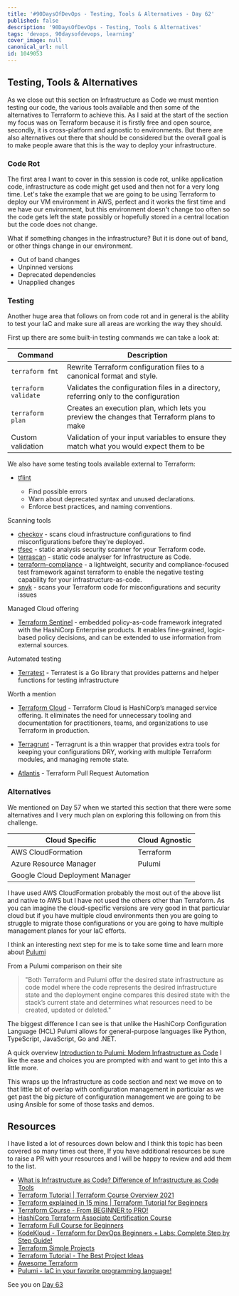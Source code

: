 ```yaml
---
title: '#90DaysOfDevOps - Testing, Tools & Alternatives - Day 62'
published: false
description: '90DaysOfDevOps - Testing, Tools & Alternatives'
tags: 'devops, 90daysofdevops, learning'
cover_image: null
canonical_url: null
id: 1049053
---
```


## Testing, Tools & Alternatives

As we close out this section on Infrastructure as Code we must mention testing our code, the various tools available and then some of the alternatives to Terraform to achieve this. As I said at the start of the section my focus was on Terraform because it is firstly free and open source, secondly, it is cross-platform and agnostic to environments. But there are also alternatives out there that should be considered but the overall goal is to make people aware that this is the way to deploy your infrastructure.

### Code Rot

The first area I want to cover in this session is code rot, unlike application code, infrastructure as code might get used and then not for a very long time. Let's take the example that we are going to be using Terraform to deploy our VM environment in AWS, perfect and it works the first time and we have our environment, but this environment doesn't change too often so the code gets left the state possibly or hopefully stored in a central location but the code does not change.

What if something changes in the infrastructure? But it is done out of band, or other things change in our environment.

- Out of band changes
- Unpinned versions
- Deprecated dependencies
- Unapplied changes

### Testing

Another huge area that follows on from code rot and in general is the ability to test your IaC and make sure all areas are working the way they should.

First up there are some built-in testing commands we can take a look at:

| Command              | Description                                                                                |
| -------------------- | ------------------------------------------------------------------------------------------ |
| `terraform fmt`      | Rewrite Terraform configuration files to a canonical format and style.                     |
| `terraform validate` | Validates the configuration files in a directory, referring only to the configuration      |
| `terraform plan`     | Creates an execution plan, which lets you preview the changes that Terraform plans to make |
| Custom validation    | Validation of your input variables to ensure they match what you would expect them to be   |

We also have some testing tools available external to Terraform:

- [tflint](https://github.com/terraform-linters/tflint)

  - Find possible errors
  - Warn about deprecated syntax and unused declarations.
  - Enforce best practices, and naming conventions.

Scanning tools

- [checkov](https://www.checkov.io/) - scans cloud infrastructure configurations to find misconfigurations before they're deployed.
- [tfsec](https://aquasecurity.github.io/tfsec/v1.4.2/) - static analysis security scanner for your Terraform code.
- [terrascan](https://github.com/accurics/terrascan) - static code analyser for Infrastructure as Code.
- [terraform-compliance](https://terraform-compliance.com/) - a lightweight, security and compliance-focused test framework against terraform to enable the negative testing capability for your infrastructure-as-code.
- [snyk](https://docs.snyk.io/products/snyk-infrastructure-as-code/scan-terraform-files/scan-and-fix-security-issues-in-terraform-files) - scans your Terraform code for misconfigurations and security issues

Managed Cloud offering

- [Terraform Sentinel](https://www.terraform.io/cloud-docs/sentinel) - embedded policy-as-code framework integrated with the HashiCorp Enterprise products. It enables fine-grained, logic-based policy decisions, and can be extended to use information from external sources.

Automated testing

- [Terratest](https://terratest.gruntwork.io/) - Terratest is a Go library that provides patterns and helper functions for testing infrastructure

Worth a mention

- [Terraform Cloud](https://cloud.hashicorp.com/products/terraform) - Terraform Cloud is HashiCorp’s managed service offering. It eliminates the need for unnecessary tooling and documentation for practitioners, teams, and organizations to use Terraform in production.

- [Terragrunt](https://terragrunt.gruntwork.io/) - Terragrunt is a thin wrapper that provides extra tools for keeping your configurations DRY, working with multiple Terraform modules, and managing remote state.

- [Atlantis](https://www.runatlantis.io/) - Terraform Pull Request Automation

### Alternatives

We mentioned on Day 57 when we started this section that there were some alternatives and I very much plan on exploring this following on from this challenge.

| Cloud Specific                  | Cloud Agnostic |
| ------------------------------- | -------------- |
| AWS CloudFormation              | Terraform      |
| Azure Resource Manager          | Pulumi         |
| Google Cloud Deployment Manager |                |

I have used AWS CloudFormation probably the most out of the above list and native to AWS but I have not used the others other than Terraform. As you can imagine the cloud-specific versions are very good in that particular cloud but if you have multiple cloud environments then you are going to struggle to migrate those configurations or you are going to have multiple management planes for your IaC efforts.

I think an interesting next step for me is to take some time and learn more about [Pulumi](https://www.pulumi.com/)

From a Pulumi comparison on their site

> "Both Terraform and Pulumi offer the desired state infrastructure as code model where the code represents the desired infrastructure state and the deployment engine compares this desired state with the stack’s current state and determines what resources need to be created, updated or deleted."

The biggest difference I can see is that unlike the HashiCorp Configuration Language (HCL) Pulumi allows for general-purpose languages like Python, TypeScript, JavaScript, Go and .NET.

A quick overview [Introduction to Pulumi: Modern Infrastructure as Code](https://www.youtube.com/watch?v=QfJTJs24-JM) I like the ease and choices you are prompted with and want to get into this a little more.

This wraps up the Infrastructure as code section and next we move on to that little bit of overlap with configuration management in particular as we get past the big picture of configuration management we are going to be using Ansible for some of those tasks and demos.

## Resources

I have listed a lot of resources down below and I think this topic has been covered so many times out there, If you have additional resources be sure to raise a PR with your resources and I will be happy to review and add them to the list.

- [What is Infrastructure as Code? Difference of Infrastructure as Code Tools](https://www.youtube.com/watch?v=POPP2WTJ8es)
- [Terraform Tutorial | Terraform Course Overview 2021](https://www.youtube.com/watch?v=m3cKkYXl-8o)
- [Terraform explained in 15 mins | Terraform Tutorial for Beginners](https://www.youtube.com/watch?v=l5k1ai_GBDE)
- [Terraform Course - From BEGINNER to PRO!](https://www.youtube.com/watch?v=7xngnjfIlK4&list=WL&index=141&t=16s)
- [HashiCorp Terraform Associate Certification Course](https://www.youtube.com/watch?v=V4waklkBC38&list=WL&index=55&t=111s)
- [Terraform Full Course for Beginners](https://www.youtube.com/watch?v=EJ3N-hhiWv0&list=WL&index=39&t=27s)
- [KodeKloud - Terraform for DevOps Beginners + Labs: Complete Step by Step Guide!](https://www.youtube.com/watch?v=YcJ9IeukJL8&list=WL&index=16&t=11s)
- [Terraform Simple Projects](https://terraform.joshuajebaraj.com/)
- [Terraform Tutorial - The Best Project Ideas](https://www.youtube.com/watch?v=oA-pPa0vfks)
- [Awesome Terraform](https://github.com/shuaibiyy/awesome-terraform)
- [Pulumi - IaC in your favorite programming language!](https://www.youtube.com/watch?v=vIjeiDcsR3Q&t=51s)

See you on [Day 63](day63.md)

